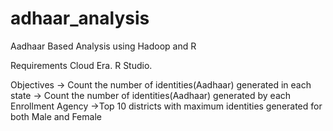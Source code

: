 # adhaar_analysis
Aadhaar Based Analysis using Hadoop and R

Requirements 
Cloud Era. 
R Studio. 

Objectives 
-> Count the number of identities(Aadhaar) generated in each state 
-> Count the number of identities(Aadhaar) generated by each Enrollment Agency
->Top 10 districts with maximum identities generated for both Male and Female
